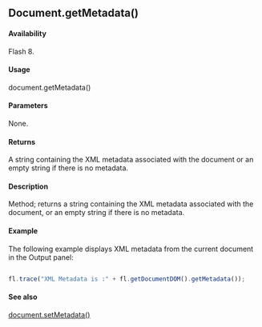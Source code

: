 ## Document.getMetadata()

#### Availability

Flash 8.

#### Usage

document.getMetadata()

#### Parameters

None.

#### Returns

A string containing the XML metadata associated with the document or an empty string if there is no metadata.

#### Description

Method; returns a string containing the XML metadata associated with the document, or an empty string if there is no metadata.

#### Example

The following example displays XML metadata from the current document in the Output panel:

```javascript

fl.trace("XML Metadata is :" + fl.getDocumentDOM().getMetadata());

```

#### See also

[document.setMetadata()](../Document_object/docum570.md)
